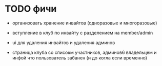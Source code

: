 # TODO фичи

- организовать хранение инвайтов (одноразовые и многоразовые)
- вступление в клуб по инвайту с разделением на member/admin
- ui для удаления инвайтов и удаления админов

- страница клуба со списокм участников, админов6 владельцем и инфой что пользователь забанен (и до когла если временно)
